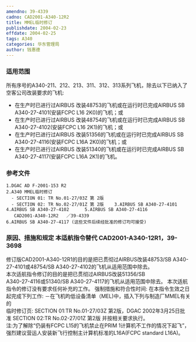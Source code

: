 ```yaml
---
amendno: 39-4339  
cadno: CAD2001-A340-12R2  
title: MMEL临时修订  
publishdate: 2004-02-23  
effdate: 2004-02-25  
tags: A340  
categories: 华东管理局  
author: 钱惠德  
---
```

  
### 适用范围  
所有序号的A340-211、212、213、311、312、313系列飞机，除去以下已纳入了空客公司改装要求的飞机:
- 在生产时已进行过AIRBUS 改装48753的飞机或在运行时已完成AIRBUS SB A340-27-4101(安装FCPC L16 2K0)的飞机；或
- 在生产时已进行过AIRBUS 改装48754的飞机或在运行时已完成AIRBUS SB A340-27-4102(安装FCPC L16 2K1)的飞机；或
- 在生产时已进行过AIRBUS 改装51356的飞机或在运行时已完成AIRBUS SB A340-27-4116(安装FCPC L16A 2K0)的飞机；或
- 在生产时已进行过AIRBUS 改装51340的飞机或在运行时已完成AIRBUS SB A340-27-4117(安装FCPC L16A 2K1)的飞机。  
  
<!--more-->  
### 参考文件  
    1.DGAC AD F-2001-153 R2  
    2.A340 MMEL临时修订  
      - SECTION 01: TR No.01-27/03Z 第 2版  
      - SECTION 02: TR No.02-27/01Z 第 2版    3.AIRBUS SB A340-27-4101      4.AIRBUS SB A340-27-4102      5.AIRBUS SB A340-27-4116  
       CAD2001-A340-12R2   ／39-4339  
    6.AIRBUS SB A340-27-4117 (这些文件后续经批准的修订均可接受)  
  
### 原因、措施和规定 本适航指令替代 CAD2001-A340-12R1，39-3698  
修订版CAD2001-A340-12R1的目的是把已贯彻过AIRBUS改装48753/SB A340-27-4101或48754/SB A340-27-4102的飞机从适用范围中除去。  
    本次适航指令修订的目的是把已贯彻过AIRBUS改装51356/SB  
A340-27-4116或51340/SB A340-27-4117的飞机从适用范围中除去。     本次适航指令的修订没有要求任何补充的工作。     强制措施和符合性时间:     在本指令生效之日起完成下列工作:     －在飞机昀低设备清单（MEL)中，插入下列与制造厂MMEL有关的  
临时修订页:       SECTION 01:TR No.01-27/03Z 第2版，DGAC 2002年3月25日批  
准 SECTION 02:TR No.02-27/01Z 第2版       并按相关要求执行。  
注:为了解除“仍装有FCPC L15的飞机禁止在PRIM 1计算机不工作的情况下起飞”，强烈建议营运人安装新飞行控制主计算机标准的L16A(FCPC standard L16A)。  
